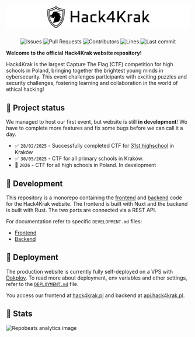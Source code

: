# <picture> <source srcset="https://raw.githubusercontent.com/Hack4Krak/Hack4KrakSite/refs/heads/master/.github/assets/banner-light.png" media="(prefers-color-scheme: dark)"/> <img src="https://raw.githubusercontent.com/Hack4Krak/Hack4KrakSite/refs/heads/master/.github/assets/banner-dark.png" /> </picture>

<p align=center>
    <img alt="Issues" src="https://img.shields.io/github/issues-raw/Hack4Krak/Hack4KrakSite?color=ffb900&label=issues&style=for-the-badge" />
    <img alt="Pull Requests" src="https://img.shields.io/github/issues-pr-raw/Hack4Krak/Hack4KrakSite?color=ffb900&label=PRs&style=for-the-badge" />
    <img alt="Contributors" src="https://img.shields.io/github/contributors/Hack4Krak/Hack4KrakSite?color=ffb900&label=contributors&style=for-the-badge" />
    <img alt="Lines" src="https://img.shields.io/endpoint?url=https://ghloc.vercel.app/api/Hack4Krak/Hack4KrakSite/badge?style=flat&logoColor=white&color=ffb900&style=for-the-badge" />
    <img alt="Last commit" src="https://img.shields.io/github/last-commit/Hack4Krak/Hack4KrakSite?color=ffb900&label=last%20commit&style=for-the-badge" />
</p>

**Welcome to the official Hack4Krak website repository!**

Hack4Krak is the largest Capture The Flag (CTF) competition for high schools in Poland, bringing together the brightest
young minds in cybersecurity. This event challenges participants with exciting puzzles and security challenges,
fostering learning and collaboration in the world of ethical hacking!

## 📅 Project status

We managed to host our first event, but website is still **in development**!
We have to complete more features and fix some bugs before we can call it a day.

- ✅ `28/02/2025` - Successfully completed CTF for [31st highschool](https://www.lo31.krakow.pl/) in Kraków
- ✅ `30/05/2025` - CTF for all primary schools in Kraków.
- 🚧 `2026` - CTF for all high schools in Poland. In development

## 🚜 Development

This repository is a monorepo containing the [frontend](frontend/) and [backend](backend/) code for the Hack4Krak
website.
The frontend is built with Nuxt and the backend is built with Rust. The two parts are connected via a REST API.

For documentation refer to specific `DEVELOPMENT.md` files:

- [Frontend](frontend/DEVELOPMENT.md)
- [Backend](backend/DEVELOPMENT.md)

## 🚀 Deployment

The production website is currently fully self-deployed on a VPS with [Dokploy](https://dokploy.com/).
To read more about deployment, env variables and other settings, refer to the [`DEPLOYMENT.md`](DEPLOYMENT.md) file.

You access our frontend at [hack4krak.pl](https://hack4krak.pl/) and backend
at [api.hack4krak.pl](https://api.hack4krak.pl/).

## 🎉 Stats

![Repobeats analytics image](https://repobeats.axiom.co/api/embed/b2a0612285a5cfef1231975dc94e601dc5f0b983.svg "Repobeats analytics image")
